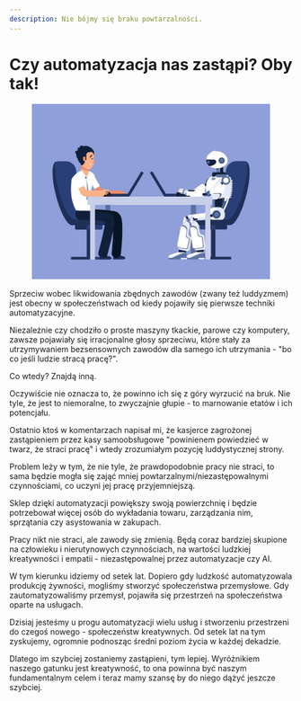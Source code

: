 ```yaml
---
description: Nie bójmy się braku powtarzalności.
---
```


# Czy automatyzacja nas zastąpi? Oby tak!

<figure><img src="../../.gitbook/assets/image (7).png" alt=""><figcaption></figcaption></figure>

Sprzeciw wobec likwidowania zbędnych zawodów (zwany też luddyzmem) jest obecny w społeczeństwach od kiedy pojawiły się pierwsze techniki automatyzacyjne.

Niezależnie czy chodziło o proste maszyny tkackie, parowe czy komputery, zawsze pojawiały się irracjonalne głosy sprzeciwu, które stały za utrzymywaniem bezsensownych zawodów dla samego ich utrzymania - "bo co jeśli ludzie stracą pracę?".

Co wtedy? Znajdą inną.

Oczywiście nie oznacza to, że powinno ich się z góry wyrzucić na bruk. Nie tyle, że jest to niemoralne, to zwyczajnie głupie - to marnowanie etatów i ich potencjału.

Ostatnio ktoś w komentarzach napisał mi, że kasjerce zagrożonej zastąpieniem przez kasy samoobsługowe "powinienem powiedzieć w twarz, że straci pracę" i wtedy zrozumiałym pozycję luddystycznej strony.

Problem leży w tym, że nie tyle, że prawdopodobnie pracy nie straci, to sama będzie mogła się zająć mniej powtarzalnymi/niezastępowalnymi czynnościami, co uczyni jej pracę przyjemniejszą.

Sklep dzięki automatyzacji powiększy swoją powierzchnię i będzie potrzebował więcej osób do wykładania towaru, zarządzania nim, sprzątania czy asystowania w zakupach.

Pracy nikt nie straci, ale zawody się zmienią. Będą coraz bardziej skupione na człowieku i nierutynowych czynnościach, na wartości ludzkiej kreatywności i empatii - niezastępowalnej przez automatyzacje czy AI.

W tym kierunku idziemy od setek lat. Dopiero gdy ludzkość automatyzowala produkcję żywności, mogliśmy stworzyć społeczeństwa przemysłowe. Gdy zautomatyzowaliśmy przemysł, pojawiła się przestrzeń na społeczeństwa oparte na usługach.

Dzisiaj jesteśmy u progu automatyzacji wielu usług i stworzeniu przestrzeni do czegoś nowego - społeczeństw kreatywnych. Od setek lat na tym zyskujemy, ogromnie podnosząc średni poziom życia w każdej dekadzie.

Dlatego im szybciej zostaniemy zastąpieni, tym lepiej. Wyróżnikiem naszego gatunku jest kreatywność, to ona powinna być naszym fundamentalnym celem i teraz mamy szansę by do niego dążyć jeszcze szybciej.
